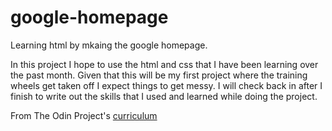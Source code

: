 # google-homepage
Learning html by mkaing the google homepage.

In this project I hope to use the html and css that I have been learning over the past month. Given that this will be my first project
where the training wheels get taken off I expect things to get messy. I will check back in after I finish to write out the skills that
I used and learned while doing the project. 


From The Odin Project's [curriculum](http://www.theodinproject.com/courses/web-development-101/lessons/html-css)
